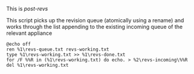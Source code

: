 This is _post-revs_

This script picks up the revision queue (atomically using a rename)
and works through the list appending to the existing incoming queue of the relevant appliance

```
@echo off
ren %1\revs-queue.txt revs-working.txt 
type %1\revs-working.txt >> %1\revs-done.txt 
for /F %%R in (%1\revs-working.txt) do echo. > %2\revs-incoming\%%R 
del %1\revs-working.txt 
```